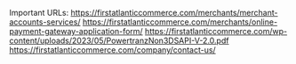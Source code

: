 Important URLs:
https://firstatlanticcommerce.com/merchants/merchant-accounts-services/
https://firstatlanticcommerce.com/merchants/online-payment-gateway-application-form/
https://firstatlanticcommerce.com/wp-content/uploads/2023/05/PowertranzNon3DSAPI-V-2.0.pdf
https://firstatlanticcommerce.com/company/contact-us/
